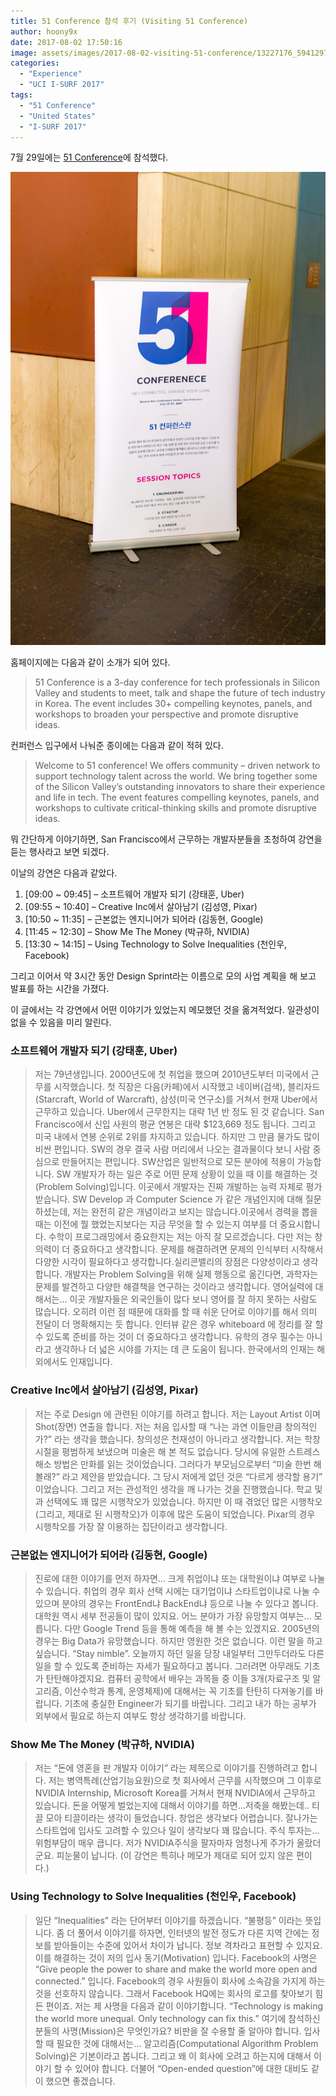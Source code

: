 ```yaml
---
title: 51 Conference 참석 후기 (Visiting 51 Conference)
author: hoony9x
date: 2017-08-02 17:50:16
image: assets/images/2017-08-02-visiting-51-conference/13227176_594129797423296_6586934613772887569_n.png
categories:
  - "Experience"
  - "UCI I-SURF 2017"
tags:
  - "51 Conference"
  - "United States"
  - "I-SURF 2017"
---
```


7월 29일에는 [51 Conference](http://51conference.org/)에 참석했다.

<!-- more -->

![51 Conference Panel](/assets/images/2017-08-02-visiting-51-conference/IMG_0362.jpg)

홈페이지에는 다음과 같이 소개가 되어 있다.

> 51 Conference is a 3-day conference for tech professionals in Silicon Valley and students to meet, talk and shape the future of tech industry in Korea. The event includes 30+ compelling keynotes, panels, and workshops to broaden your perspective and promote disruptive ideas.

컨퍼런스 입구에서 나눠준 종이에는 다음과 같이 적혀 있다.

> Welcome to 51 conference! We offers community – driven network to support technology talent across the world. We bring together some of the Silicon Valley’s outstanding innovators to share their experience and life in tech. The event features compelling keynotes, panels, and workshops to cultivate critical-thinking skills and promote disruptive ideas.

뭐 간단하게 이야기하면, San Francisco에서 근무하는 개발자분들을 초청하여 강연을 듣는 행사라고 보면 되겠다.

이날의 강연은 다음과 같았다.

1. [09:00 ~ 09:45] – 소프트웨어 개발자 되기 (강태훈, Uber)
2. [09:55 ~ 10:40] – Creative Inc에서 살아남기 (김성영, Pixar)
3. [10:50 ~ 11:35] – 근본없는 엔지니어가 되어라 (김동현, Google)
4. [11:45 ~ 12:30] – Show Me The Money (박규하, NVIDIA)
5. [13:30 ~ 14:15] – Using Technology to Solve Inequalities (천인우, Facebook)

그리고 이어서 약 3시간 동안 Design Sprint라는 이름으로 모의 사업 계획을 해 보고 발표를 하는 시간을 가졌다.

이 글에서는 각 강연에서 어떤 이야기가 있었는지 메모했던 것을 옮겨적었다. 일관성이 없을 수 있음을 미리 알린다.

### 소프트웨어 개발자 되기 (강태훈, Uber)

> 저는 79년생입니다. 2000년도에 첫 취업을 했으며 2010년도부터 미국에서 근무를 시작했습니다.
> 첫 직장은 다음(카페)에서 시작했고 네이버(검색), 블리자드(Starcraft, World of Warcraft), 삼성(미국 연구소)를 거쳐서 현재 Uber에서 근무하고 있습니다.
> Uber에서 근무한지는 대략 1년 반 정도 된 것 같습니다.
> San Francisco에서 신입 사원의 평균 연봉은 대략 $123,669 정도 됩니다. 그리고 미국 내에서 연봉 순위로 2위를 차지하고 있습니다. 하지만 그 만큼 물가도 많이 비싼 편입니다.
> SW의 경우 결국 사람 머리에서 나오는 결과물이다 보니 사람 중심으로 만들어지는 편입니다. SW산업은 일반적으로 모든 분야에 적용이 가능합니다. SW 개발자가 하는 일은 주로 어떤 문제 상황이 있을 때 이를 해결하는 것(Problem Solving)입니다.
> 이곳에서 개발자는 진짜 개발하는 능력 자체로 평가받습니다.
> SW Develop 과 Computer Science 가 같은 개념인지에 대해 질문하셨는데, 저는 완전히 같은 개념이라고 보지는 않습니다.이곳에서 경력을 뽑을 때는 이전에 뭘 했었는지보다는 지금 무엇을 할 수 있는지 여부를 더 중요시합니다.
> 수학이 프로그래밍에서 중요한지는 저는 아직 잘 모르겠습니다. 다만 저는 창의력이 더 중요하다고 생각합니다. 문제를 해결하려면 문제의 인식부터 시작해서 다양한 시각이 필요하다고 생각합니다.실리콘밸리의 장점은 다양성이라고 생각합니다.
> 개발자는 Problem Solving을 위해 실제 행동으로 옮긴다면, 과학자는 문제를 발견하고 다양한 해결책을 연구하는 것이라고 생각합니다.
> 영어실력에 대해서는… 이곳 개발자들은 외국인들이 많다 보니 영어를 잘 하지 못하는 사람도 많습니다. 오히려 이런 점 때문에 대화를 할 때 쉬운 단어로 이야기를 해서 의미 전달이 더 명확해지는 듯 합니다.
> 인터뷰 같은 경우 whiteboard 에 정리를 잘 할 수 있도록 준비를 하는 것이 더 중요하다고 생각합니다.
> 유학의 경우 필수는 아니라고 생각하나 더 넓은 시야를 가지는 데 큰 도움이 됩니다.
> 한국에서의 인재는 해외에서도 인재입니다.

### Creative Inc에서 살아남기 (김성영, Pixar)

> 저는 주로 Design 에 관련된 이야기를 하려고 합니다.
> 저는 Layout Artist 이며 Shot(장면) 연출을 합니다.
> 저는 처음 입사할 때 “나는 과연 이들만큼 창의적인가?” 라는 생각을 했습니다.
> 창의성은 천재성이 아니라고 생각합니다. 저는 학창시절을 평범하게 보냈으며 미술은 해 본 적도 없습니다. 당시에 유일한 스트레스 해소 방법은 만화를 읽는 것이었습니다. 그러다가 부모님으로부터 “미술 한번 해볼래?” 라고 제안을 받았습니다.
> 그 당시 저에게 없던 것은 “다르게 생각할 용기” 이었습니다. 그리고 저는 관성적인 생각을 깨 나가는 것을 진행했습니다. 학교 및 과 선택에도 꽤 많은 시행착오가 있었습니다. 하지만 이 때 겪었던 많은 시행착오(그리고, 제대로 된 시행착오)가 이후에 많은 도움이 되었습니다.
> Pixar의 경우 시행착오를 가장 잘 이용하는 집단이라고 생각합니다.

### 근본없는 엔지니어가 되어라 (김동현, Google)

> 진로에 대한 이야기를 먼저 하자면… 크게 취업이냐 또는 대학원이냐 여부로 나눌 수 있습니다.
> 취업의 경우 회사 선택 시에는 대기업이냐 스타트업이냐로 나눌 수 있으며 분야의 경우는 FrontEnd냐 BackEnd냐 등으로 나눌 수 있다고 봅니다. 대학원 역시 세부 전공들이 많이 있지요.
> 어느 분야가 가장 유망할지 여부는… 모릅니다. 다만 Google Trend 등을 통해 예측을 해 볼 수는 있겠지요. 2005년의 경우는 Big Data가 유망했습니다. 하지만 영원한 것은 없습니다.
> 이런 말을 하고 싶습니다. “Stay nimble”. 오늘까지 하던 일을 당장 내일부터 그만두더라도 다른 일을 할 수 있도록 준비하는 자세가 필요하다고 봅니다. 그러려면 아무래도 기초가 탄탄해야겠지요. 컴퓨터 공학에서 배우는 과목들 중 이들 3개(자료구조 및 알고리즘, 이산수학과 통계, 운영체제)에 대해서는 꼭 기초를 탄탄히 다져놓기를 바랍니다.
> 기초에 충실한 Engineer가 되기를 바랍니다. 그리고 내가 하는 공부가 외부에서 필요로 하는지 여부도 항상 생각하기를 바랍니다.

### Show Me The Money (박규하, NVIDIA)

> 저는 “돈에 영혼을 판 개발자 이야기” 라는 제목으로 이야기를 진행하려고 합니다.
> 저는 병역특례(산업기능요원)으로 첫 회사에서 근무를 시작했으며 그 이후로 NVIDIA Internship, Microsoft Korea를 거쳐서 현재 NVIDIA에서 근무하고 있습니다.
> 돈을 어떻게 벌었는지에 대해서 이야기를 하면…저축을 해봤는데.. 티끌 모아 티끌이라는 생각이 들었습니다.
> 창업은 생각보다 어렵습니다.
> 잘나가는 스타트업에 입사도 고려할 수 있으나 일이 생각보다 꽤 많습니다.
> 주식 투자는… 위험부담이 매우 큽니다. 저가 NVIDIA주식을 팔자마자 엄청나게 주가가 올랐더군요. 피눈물이 납니다.
> (이 강연은 특히나 메모가 제대로 되어 있지 않은 편이다.)

### Using Technology to Solve Inequalities (천인우, Facebook)

> 일단 “Inequalities” 라는 단어부터 이야기를 하겠습니다. “불평등” 이라는 뜻입니다. 좀 더 풀어서 이야기를 하자면, 인터넷의 발전 정도가 다른 지역 간에는 정보를 받아들이는 수준에 있어서 차이가 납니다. 정보 격차라고 표현할 수 있지요. 이를 해결하는 것이 저의 입사 동기(Motivation) 입니다.
> Facebook의 사명은 “Give people the power to share and make the world more open and connected.” 입니다.
> Facebook의 경우 사원들이 회사에 소속감을 가지게 하는 것을 선호하지 않습니다. 그래서 Facebook HQ에는 회사의 로고를 찾아보기 힘든 편이죠.
> 저는 제 사명을 다음과 같이 이야기합니다. “Technology is making the world more unequal. Only technology can fix this.”
> 여기에 참석하신 분들의 사명(Mission)은 무엇인가요?
> 비판을 잘 수용할 줄 알아야 합니다.
> 입사할 때 필요한 것에 대해서는… 알고리즘(Computational Algorithm Problem Solving)은 기본이라고 봅니다. 그리고 왜 이 회사에 오려고 하는지에 대해서 이야기 할 수 있어야 합니다. 더불어 “Open-ended question”에 대한 대비도 같이 했으면 좋겠습니다.
